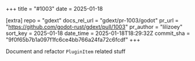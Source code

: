 +++
title = "#1003"
date = 2025-01-18

[extra]
repo = "gdext"
docs_rel_url = "gdext/pr-1003/godot"
pr_url = "https://github.com/godot-rust/gdext/pull/1003"
pr_author = "lilizoey"
sort_key = 2025-01-18
date_time = 2025-01-18T18:29:32Z
commit_sha = "9f0f65b7b1a097f1fc6ce4bb766a24fa72c6fcdf"
+++

Document and refactor `PluginItem` related stuff
